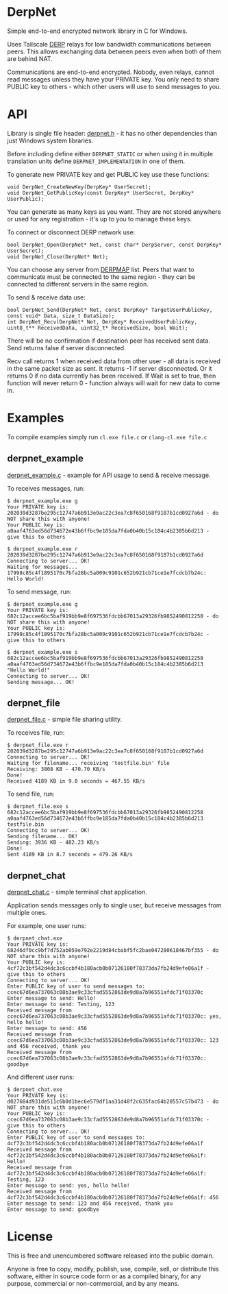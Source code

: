 # DerpNet

Simple end-to-end encrypted network library in C for Windows.

Uses Tailscale [DERP][] relays for low bandwidth communications between
peers. This allows exchanging data between peers even when both of them
are behind NAT.

Communications are end-to-end encrypted. Nobody, even relays, cannot read
messages unless they have your PRIVATE key. You only need to share PUBLIC
key to others - which other users will use to send messages to you.

# API

Library is single file header: [derpnet.h][] - it has no other dependencies
than just Windows system libraries.

Before including define either `DERPNET_STATIC` or when using it in
multiple translation units define `DERPNET_IMPLEMENTATION` in one of them.

To generate new PRIVATE key and get PUBLIC key use these functions:

```
void DerpNet_CreateNewKey(DerpKey* UserSecret);
void DerpNet_GetPublicKey(const DerpKey* UserSecret, DerpKey* UserPublic);
```

You can generate as many keys as you want. They are not stored anywhere
or used for any registration - it's up to you to manage these keys.

To connect or disconnect DERP network use:
```
bool DerpNet_Open(DerpNet* Net, const char* DerpServer, const DerpKey* UserSecret);
void DerpNet_Close(DerpNet* Net);
```

You can choose any server from [DERPMAP][] list. Peers that want to communicate
must be connected to the same region - they can be connected to different
servers in the same region.

To send & receive data use:

```
bool DerpNet_Send(DerpNet* Net, const DerpKey* TargetUserPublicKey, const void* Data, size_t DataSize);
int DerpNet_Recv(DerpNet* Net, DerpKey* ReceivedUserPublicKey, uint8_t** ReceivedData, uint32_t* ReceivedSize, bool Wait);
```

There will be no confirmation if destination peer has received sent data.
Send returns false if server disconnected.

Recv call returns 1 when received data from other user - all data is received in
the same packet size as sent. It returns -1 if server disconnected. Or it returns
0 if no data currently has been received. If Wait is set to true, then function
will never return 0 - function always will wait for new data to come in.

# Examples

To compile examples simply run `cl.exe file.c` or `clang-cl.exe file.c`

## derpnet_example

[derpnet_example.c][] - example for API usage to send & receive message.

To receives messages, run:
```
$ derpnet_example.exe g
Your PRIVATE key is: 202039d3287be295c12747a6b913e9ac22c3ea7c8f650168f9187b1cd0927a6d - do NOT share this with anyone!
Your PUBLIC key is:  a0aaf4763ed56d734672e43b6ffbc9e185da7fda0b40b15c184c4b2385b6d213 - give this to others

$ derpnet_example.exe r 202039d3287be295c12747a6b913e9ac22c3ea7c8f650168f9187b1cd0927a6d
Connecting to server... OK!
Waiting for messages...
17998c85c4f1895170c7bfa28bc5a009c9101c652b921cb71ce1e7fcdcb7b24c: Hello World!
```

To send message, run:
```
$ derpnet_example.exe g
Your PRIVATE key is: 682c12accee6bc5baf919bb9e8f697536fdcbb67013a29326fb9852490812258 - do NOT share this with anyone!
Your PUBLIC key is:  17998c85c4f1895170c7bfa28bc5a009c9101c652b921cb71ce1e7fcdcb7b24c - give this to others

$ derpnet_example.exe s 682c12accee6bc5baf919bb9e8f697536fdcbb67013a29326fb9852490812258 a0aaf4763ed56d734672e43b6ffbc9e185da7fda0b40b15c184c4b2385b6d213 "Hello World!"
Connecting to server... OK!
Sending message... OK!
```

## derpnet_file

[derpnet_file.c][] - simple file sharing utility.

To receives file, run:
```
$ derpnet_file.exe r 202039d3287be295c12747a6b913e9ac22c3ea7c8f650168f9187b1cd0927a6d
Connecting to server... OK!
Waiting for filename... receiving 'testfile.bin' file
Receiving: 3808 KB - 470.70 KB/s
Done!
Received 4189 KB in 9.0 seconds = 467.55 KB/s
```

To send file, run:
```
$ derpnet_file.exe s 682c12accee6bc5baf919bb9e8f697536fdcbb67013a29326fb9852490812258 a0aaf4763ed56d734672e43b6ffbc9e185da7fda0b40b15c184c4b2385b6d213 testfile.bin
Connecting to server... OK!
Sending filename... OK!
Sending: 3936 KB - 482.23 KB/s
Done!
Sent 4189 KB in 8.7 seconds = 479.26 KB/s
```

## derpnet_chat

[derpnet_chat.c][] - simple terminal chat application.

Application sends messages only to single user, but receive messages from multiple ones.

For example, one user runs:
```
$ derpnet_chat.exe
Your PRIVATE key is: 68246df0cc9bf7d752ab059e792e2219d84cbabf5fc2bae047280618467bf355 - do NOT share this with anyone!
Your PUBLIC key is:  4cf72c3bf542d4dc3c6ccbf4b180acb0b07126180f78373da7fb24d9efe06a1f - give this to others
Connecting to server... OK!
Enter PUBLIC key of user to send messages to: ccec67d6ea737063c08b3ae9c33cfad5552863de9d8a7b96551afdc71f03370c
Enter message to send: Hello!
Enter message to send: Testing, 123
Received message from ccec67d6ea737063c08b3ae9c33cfad5552863de9d8a7b96551afdc71f03370c: yes, hello hello!
Enter message to send: 456
Received message from ccec67d6ea737063c08b3ae9c33cfad5552863de9d8a7b96551afdc71f03370c: 123 and 456 received, thank you
Received message from ccec67d6ea737063c08b3ae9c33cfad5552863de9d8a7b96551afdc71f03370c: goodbye
```

And different user runs:
```
$ derpnet_chat.exe
Your PRIVATE key is: d027684d931de511c6b0d1bec6e579df1aa31d48f2c635fac64b28557c57b473 - do NOT share this with anyone!
Your PUBLIC key is:  ccec67d6ea737063c08b3ae9c33cfad5552863de9d8a7b96551afdc71f03370c - give this to others
Connecting to server... OK!
Enter PUBLIC key of user to send messages to: 4cf72c3bf542d4dc3c6ccbf4b180acb0b07126180f78373da7fb24d9efe06a1f
Received message from 4cf72c3bf542d4dc3c6ccbf4b180acb0b07126180f78373da7fb24d9efe06a1f: Hello!
Received message from 4cf72c3bf542d4dc3c6ccbf4b180acb0b07126180f78373da7fb24d9efe06a1f: Testing, 123
Enter message to send: yes, hello hello!
Received message from 4cf72c3bf542d4dc3c6ccbf4b180acb0b07126180f78373da7fb24d9efe06a1f: 456
Enter message to send: 123 and 456 received, thank you
Enter message to send: goodbye
```

# License

This is free and unencumbered software released into the public domain.

Anyone is free to copy, modify, publish, use, compile, sell, or distribute this
software, either in source code form or as a compiled binary, for any purpose,
commercial or non-commercial, and by any means.

[DERP]: https://tailscale.com/kb/1232/derp-servers
[DERPMAP]: https://login.tailscale.com/derpmap/default
[derpnet.h]: derpnet.h
[derpnet_example.c]: derpnet_example.c
[derpnet_file.c]: derpnet_file.c
[derpnet_chat.c]: derpnet_chat.c
